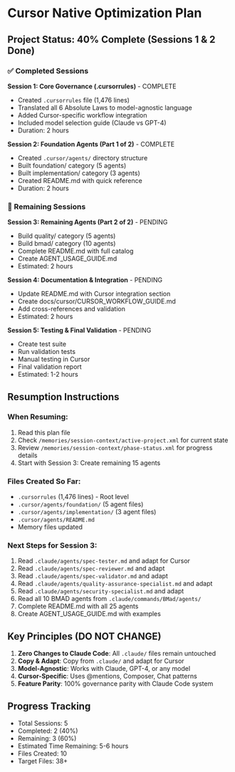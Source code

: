 # Cursor Native Optimization Plan

## Project Status: 40% Complete (Sessions 1 & 2 Done)

### ✅ Completed Sessions

**Session 1: Core Governance (.cursorrules)** - COMPLETE
- Created `.cursorrules` file (1,476 lines)
- Translated all 6 Absolute Laws to model-agnostic language
- Added Cursor-specific workflow integration
- Included model selection guide (Claude vs GPT-4)
- Duration: 2 hours

**Session 2: Foundation Agents (Part 1 of 2)** - COMPLETE
- Created `.cursor/agents/` directory structure
- Built foundation/ category (5 agents)
- Built implementation/ category (3 agents)
- Created README.md with quick reference
- Duration: 2 hours

### 🎯 Remaining Sessions

**Session 3: Remaining Agents (Part 2 of 2)** - PENDING
- Build quality/ category (5 agents)
- Build bmad/ category (10 agents)
- Complete README.md with full catalog
- Create AGENT_USAGE_GUIDE.md
- Estimated: 2 hours

**Session 4: Documentation & Integration** - PENDING
- Update README.md with Cursor integration section
- Create docs/cursor/CURSOR_WORKFLOW_GUIDE.md
- Add cross-references and validation
- Estimated: 2 hours

**Session 5: Testing & Final Validation** - PENDING
- Create test suite
- Run validation tests
- Manual testing in Cursor
- Final validation report
- Estimated: 1-2 hours

## Resumption Instructions

### When Resuming:
1. Read this plan file
2. Check `/memories/session-context/active-project.xml` for current state
3. Review `/memories/session-context/phase-status.xml` for progress details
4. Start with Session 3: Create remaining 15 agents

### Files Created So Far:
- `.cursorrules` (1,476 lines) - Root level
- `.cursor/agents/foundation/` (5 agent files)
- `.cursor/agents/implementation/` (3 agent files)
- `.cursor/agents/README.md`
- Memory files updated

### Next Steps for Session 3:
1. Read `.claude/agents/spec-tester.md` and adapt for Cursor
2. Read `.claude/agents/spec-reviewer.md` and adapt
3. Read `.claude/agents/spec-validator.md` and adapt
4. Read `.claude/agents/quality-assurance-specialist.md` and adapt
5. Read `.claude/agents/security-specialist.md` and adapt
6. Read all 10 BMAD agents from `.claude/commands/BMad/agents/`
7. Complete README.md with all 25 agents
8. Create AGENT_USAGE_GUIDE.md with examples

## Key Principles (DO NOT CHANGE)
1. **Zero Changes to Claude Code**: All `.claude/` files remain untouched
2. **Copy & Adapt**: Copy from `.claude/` and adapt for Cursor
3. **Model-Agnostic**: Works with Claude, GPT-4, or any model
4. **Cursor-Specific**: Uses @mentions, Composer, Chat patterns
5. **Feature Parity**: 100% governance parity with Claude Code system

## Progress Tracking
- Total Sessions: 5
- Completed: 2 (40%)
- Remaining: 3 (60%)
- Estimated Time Remaining: 5-6 hours
- Files Created: 10
- Target Files: 38+

